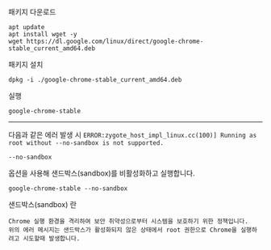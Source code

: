 
패키지 다운로드

```
apt update
apt install wget -y
wget https://dl.google.com/linux/direct/google-chrome-stable_current_amd64.deb
```

패키지 설치

```
dpkg -i ./google-chrome-stable_current_amd64.deb
```

실행

```
google-chrome-stable
```

---

다음과 같은 에러 발생 시 
`ERROR:zygote_host_impl_linux.cc(100)] Running as root without --no-sandbox is not supported.`  

`--no-sandbox `

옵션을 사용해 샌드박스(sandbox)를 비활성화하고 실행합니다.

```
google-chrome-stable --no-sandbox
```


샌드박스(sandbox) 란 

	Chrome 실행 환경을 격리하여 보안 취약성으로부터 시스템을 보호하기 위한 정책입니다.
	위의 에러 메시지는 샌드박스가 활성화되지 않은 상태에서 root 권한으로 Chrome을 실행하려고 시도할때 발생합니다.

